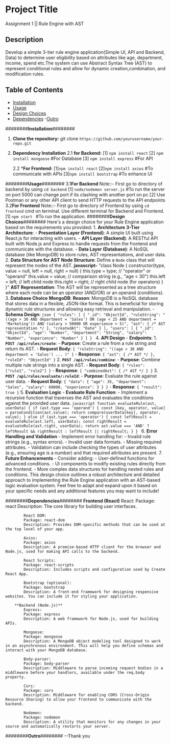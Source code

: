 # Project Title
Assignment 1 || Rule Engine with AST

## Description
Develop a simple 3-tier rule engine application(Simple UI, API and Backend, Data) to determine user eligibility based on attributes like age, department, income, spend etc.The system can use Abstract Syntax Tree (AST) to represent conditional rules and allow for dynamic
creation,combination, and modification rules.

## Table of Contents
- [Installation](#installation)
- [Usage](#usage)
- [Design Choices](#design-choices)
- [Dependencies](#dependencies)
-[Outro](#outro)

########**Installation**########
1. **Clone the repository:**
git clone `https://github.com/yourusername/your-repo.git`

2. **Dependency Installation**
    2.1 **for Backend:**
    [1] `npm install react`
    [2] `npm install mongoose` #For Database 
    [3] `npm install express`  #For API

    2.2 ***For Frontend:**
    [1]`npm install react`
    [2]`npm install axios`  #To communicate with APIs
    [3]`npm install bootstrap` #To enhance UI

########**Usage**########
    3.1**For Backend**
    Note::- First go to directory of backend by using `cd backend` 
    [1] `node/nodemon server.js` #To run the server on port 5000 can change port if its clashing with another port on pc
    [2] Use Postman or any other API client to send HTTP requests to the API endpoints
    3.2**For Frontend**
    Note::- First go to directory of Frontend by using `cd frontend` cmd on terminal. Use different terminal for Backend and Frontend. 
    [1] `npm start `  #To run the application.
########**Design Choices**########
    Here's a design choice for your Rule Engine application based on the requirements you provided:
    1. **Architecture**
    **3-Tier Architecture**: 
        - **Presentation Layer (Frontend)**: A simple UI built using React.js for interacting with users.
        - **API Layer (Backend)**: A RESTful API built with Node.js and Express to handle requests from the frontend and communicate with the database.
        - **Data Layer (Database)**: A NoSQL database (like MongoDB) to store rules, AST representations, and user data.
    2. **Data Structure for AST**
    **Node Structure**: 
         Define a `Node` class that will represent the nodes of the AST.
    **javascript-**
       "class Node {
            constructor(type, value = null, left = null, right = null) {
                this.type = type; // "operator" or "operand"
                this.value = value; // comparison string (e.g., "age < 30")
                this.left = left; // left child node
                this.right = right; // right child node (for operators)
            }
        }"
    **AST Representation**: 
      The AST will be represented as a tree structure where each node can be an operator (AND/OR) or an operand (conditions).
    3. **Database Choice**
         **MongoDB**: 
            **Reason**: MongoDB is a NoSQL database that stores data in a flexible, JSON-like format. This is beneficial for storing    dynamic rule structures and allowing easy retrieval and manipulation.
        - **Schema Design**:
        ```json
        {
            "rules": [
                {
                    "_id": "ObjectId",
                    "ruleString": "((age > 30 AND department = 'Sales') OR (age < 25 AND department = 'Marketing')) AND (salary > 50000 OR experience > 5)",
                    "ast": { /* AST representation */ },
                    "createdAt": "Date"
                }
            ],
            "users": [
                {
                    "_id": "ObjectId",
                    "age": "Number",
                    "department": "String",
                    "salary": "Number",
                    "experience": "Number"
                }
            ]
        }
        ```
    4. **API Design**
        - **Endpoints**:
        1. **`POST /api/rules/create`**: 
            - **Purpose**: Create a rule from a rule string and return its AST.
            - **Request Body**: `{ "ruleString": "((age > 30 AND department = 'Sales') ... )" }`
            - **Response**: `{ "ast": { /* AST */ }, "ruleId": "ObjectId" }`
        2. **`POST /api/rules/combine`**: 
            - **Purpose**: Combine multiple rule strings into a single AST.
            - **Request Body**: `{ "rules": ["rule1", "rule2"] }`
            - **Response**: `{ "combinedAst": { /* AST */ } }`
        3. **`POST /api/rules/evaluate/:ruleId`**: 
            - **Purpose**: Evaluate the rule against user data.
            - **Request Body**: `{ "data": { "age": 35, "department": "Sales", "salary": 60000, "experience": 3 } }`
            - **Response**: `{ "result": true }`
    5. **Evaluation Logic**
        - **Evaluate Rule Function**: 
        - Implement a recursive function that traverses the AST and evaluates the conditions against the provided user data.
        ```javascript
        function evaluateRule(ast, userData) {
            if (ast.type === 'operand') {
                const [key, operator, value] = parseCondition(ast.value);
                return compare(userData[key], operator, value);
            } else if (ast.type === 'operator') {
                const leftResult = evaluateRule(ast.left, userData);
                const rightResult = evaluateRule(ast.right, userData);
                return ast.value === 'AND' ? leftResult && rightResult : leftResult || rightResult;
            }
        }
        ```
    6. **Error Handling and Validation**
        - Implement error handling for:
        - Invalid rule strings (e.g., syntax errors).
        - Invalid user data formats.
        - Missing required attributes.
        - Validation can include checking the types of user attributes (e.g., ensuring age is a number) and that required attributes are present.
    7. **Future Enhancements**
        - Consider adding:
        - User-defined functions for advanced conditions.
        - UI components to modify existing rules directly from the frontend.
        - More complex data structures for handling nested rules and conditions.
    This design choice outlines a robust architecture and detailed approach to implementing the Rule Engine application with an AST-based logic evaluation system. Feel free to adapt and expand upon it based on your specific needs and any additional features you may want to include!

########**Dependencies**########
        **Frontend (React)**
            React:
            Package: react
            Description: The core library for building user interfaces.

            React DOM:
            Package: react-dom
            Description: Provides DOM-specific methods that can be used at the top level of your app.

            Axios:
            Package: axios
            Description: A promise-based HTTP client for the browser and Node.js, used for making API calls to the backend.

            React Scripts:
            Package: react-scripts
            Description: Includes scripts and configuration used by Create React App.

            Bootstrap (optional):
            Package: bootstrap
            Description: A front-end framework for designing responsive websites. You can include it for styling your application.
            
        **Backend (Node.js)**
            Express:
            Package: express
            Description: A web framework for Node.js, used for building APIs.

            Mongoose:
            Package: mongoose
            Description: A MongoDB object modeling tool designed to work in an asynchronous environment. This will help you define schemas and interact with your MongoDB database.

            Body-parser:
            Package: body-parser
            Description: Middleware to parse incoming request bodies in a middleware before your handlers, available under the req.body property.

            Cors:
            Package: cors
            Description: Middleware for enabling CORS (Cross-Origin Resource Sharing) to allow your frontend to communicate with the backend.

            Nodemon:
            Package: nodemon
            Description: A utility that monitors for any changes in your source and automatically restarts your server.

########**Outro**########
--Thank you